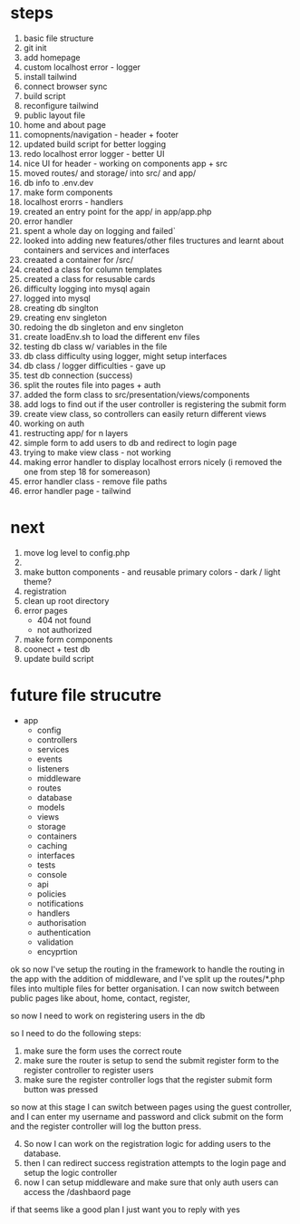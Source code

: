 # steps

1. basic file structure
2. git init
3. add homepage
4. custom localhost error - logger
5. install tailwind
6. connect browser sync
7. build script
8. reconfigure tailwind
9. public layout file 
10. home and about page
11. comopnents/navigation - header + footer
12. updated build script for better logging
13. redo localhost error logger - better UI
14. nice UI for header - working on components app + src
15. moved routes/ and storage/ into src/ and app/
16. db info to .env.dev 
17. make form components
18. localhost erorrs - handlers
19. created an entry point for the app/ in app/app.php
20. error handler
21. spent a whole day on logging and failed`
22. looked into adding new features/other files tructures and learnt about containers and services and interfaces
23. creaated a container for /src/ 
24. created a class for column templates
25. created a class for resusable cards
26. difficulty logging into mysql again
27. logged into mysql 
28. creating db singlton
29. creating env singleton
30. redoing the db singleton and env singleton
31. create loadEnv.sh to load the different env files 
32. testing db class w/ variables in the file
33. db class difficulty using logger, might setup interfaces 
34. db class / logger difficulties - gave up
35. test db connection (success)
36. split the routes file into pages + auth
37. added the form class to src/presentation/views/components
38. add logs to find out if the user controller is registering the submit form 
39. create view class, so controllers can easily return different views
40. working on auth
41. restructing app/ for n layers
42. simple form to add users to db and redirect to login page
43. trying to make view class - not working
44. making error handler to display localhost errors nicely (i removed the one from step 18 for somereason)
45. error handler class - remove file paths
46. error handler page - tailwind

# next

1. move log level to config.php
1. 
1. make button components - and reusable primary colors - dark / light theme?
1. registration
1. clean up root directory
1. error pages 
    - 404 not found
    - not authorized
1. make form components
1. coonect + test db
1. update build script

# future file strucutre

- app
    - config
    - controllers
    - services
    - events
    - listeners
    - middleware
    - routes
    - database
    - models
    - views
    - storage
    - containers
    - caching
    - interfaces
    - tests
    - console
    - api
    - policies
    - notifications
    - handlers
    - authorisation
    - authentication
    - validation 
    - encyprtion






ok so now I've setup the routing in the framework to handle the routing in the app with the addition of middleware, and I've split up the routes/*.php files into multiple files for better organisation. I can now switch between public pages like about, home, contact, register, 

so now I need to work on registering users in the db

so I need to do the following steps: 
1. make sure the form uses the correct route
2. make sure the router is setup to send the submit register form to the register controller to register users
3. make sure the register controller logs that the register submit form button was pressed 

so now at this stage I can switch between pages using the guest controller, and I can enter my username and password and click submit on the form and the register controller will log the button press. 

4. So now I can work on the registration logic for adding users to the database. 
5. then I can redirect success registration attempts to the login page and setup the logic controller 
6. now I can setup middleware and make sure that only auth users can access the /dashbaord page

if that seems like a good plan I just want you to reply with yes